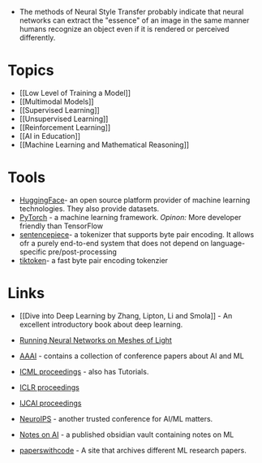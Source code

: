 
* The methods of Neural Style Transfer probably indicate that neural networks can extract the "essence" of an image in the same manner humans recognize an object even if it is rendered or perceived differently.
# Topics
* [[Low Level of Training a Model]]
* [[Multimodal Models]]
* [[Supervised Learning]]
* [[Unsupervised Learning]]
* [[Reinforcement Learning]]
* [[AI in Education]]
* [[Machine Learning and Mathematical Reasoning]]
# Tools
* [HuggingFace](https://huggingface.co)- an open source platform provider of machine learning technologies. They also provide datasets.
* [PyTorch](https://pytorch.org) - a machine learning framework. *Opinon:* More developer friendly than TensorFlow
* [sentencepiece](https://github.com/google/sentencepiece)- a tokenizer that supports byte pair encoding. It allows ofr a purely end-to-end system that does not depend on language-specific pre/post-processing
* [tiktoken](https://github.com/openai/tiktoken)- a fast byte pair encoding tokenzier
# Links
* [[Dive into Deep Learning by Zhang, Lipton, Li and Smola]] - An excellent introductory book about deep learning. 

* [Running Neural Networks on Meshes of Light](https://www.youtube.com/watch?v=t0yj4hBDUsc)

* [AAAI](https://aaai.org) - contains a collection of conference papers about AI and ML 
* [ICML proceedings](https://icml.cc)  - also has Tutorials.
* [ICLR proceedings](https://iclr.cc)  
* [IJCAI proceedings](https://www.ijcai.org) 
* [NeuroIPS](https://nips.cc) - another trusted conference for AI/ML matters.
* [Notes on AI](https://notesonai.com/Notes+on+AI)  - a published obsidian vault containing notes on ML
* [paperswithcode](https://paperswithcode.com) - A site that archives different ML research papers.